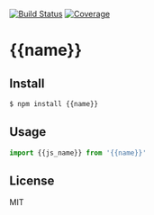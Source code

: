 [![Build Status](https://travis-ci.org/{{user}}/{{basename}}.svg?branch=master)](https://travis-ci.org/{{user}}/{{basename}})
[![Coverage](https://codecov.io/gh/{{user}}/{{basename}}/branch/master/graph/badge.svg)](https://codecov.io/gh/{{user}}/{{basename}})
<!-- optional appveyor tst
[![Windows Build Status](https://ci.appveyor.com/api/projects/status/github/{{user}}/{{basename}}?branch=master&svg=true)](https://ci.appveyor.com/project/{{user}}/{{basename}})
-->
<!-- optional npm version
[![NPM version](https://badge.fury.io/js/{{name}}.svg)](http://badge.fury.io/js/{{name}})
-->
<!-- optional npm downloads
[![npm module downloads per month](http://img.shields.io/npm/dm/{{name}}.svg)](https://www.npmjs.org/package/{{name}})
-->
<!-- optional dependency status
[![Dependency Status](https://david-dm.org/{{user}}/{{basename}}.svg)](https://david-dm.org/{{user}}/{{basename}})
-->

# {{name}}

<!-- description -->

## Install

```sh
$ npm install {{name}}
```

## Usage

```js
import {{js_name}} from '{{name}}'
```

## License

MIT
